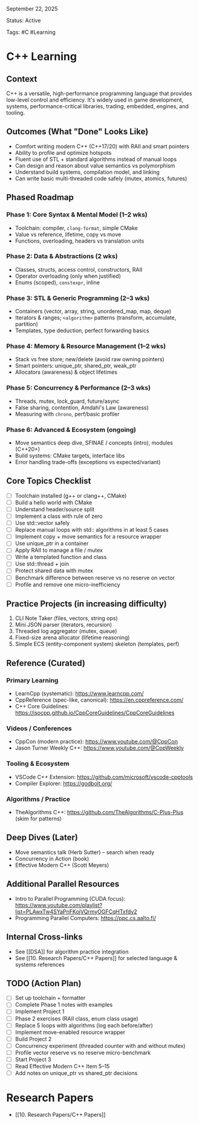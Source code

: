 September 22, 2025

Status: Active

Tags: #C  #Learning

# C++ Learning

## Context
C++ is a versatile, high-performance programming language that provides low-level control and efficiency. It's widely used in game development, systems, performance-critical libraries, trading, embedded, engines, and tooling.

## Outcomes (What "Done" Looks Like)
- Comfort writing modern C++ (C++17/20) with RAII and smart pointers
- Ability to profile and optimize hotspots
- Fluent use of STL + standard algorithms instead of manual loops
- Can design and reason about value semantics vs polymorphism
- Understand build systems, compilation model, and linking
- Can write basic multi-threaded code safely (mutex, atomics, futures)

## Phased Roadmap
### Phase 1: Core Syntax & Mental Model (1–2 wks)
- Toolchain: compiler, `clang-format`, simple CMake
- Value vs reference, lifetime, copy vs move
- Functions, overloading, headers vs translation units
### Phase 2: Data & Abstractions (2 wks)
- Classes, structs, access control, constructors, RAII
- Operator overloading (only when justified)
- Enums (scoped), `constexpr`, inline
### Phase 3: STL & Generic Programming (2–3 wks)
- Containers (vector, array, string, unordered_map, map, deque)
- Iterators & ranges; `<algorithm>` patterns (transform, accumulate, partition)
- Templates, type deduction, perfect forwarding basics
### Phase 4: Memory & Resource Management (1–2 wks)
- Stack vs free store; new/delete (avoid raw owning pointers)
- Smart pointers: unique_ptr, shared_ptr, weak_ptr
- Allocators (awareness) & object lifetimes
### Phase 5: Concurrency & Performance (2–3 wks)
- Threads, mutex, lock_guard, future/async
- False sharing, contention, Amdahl's Law (awareness)
- Measuring with `chrono`, perf/basic profiler
### Phase 6: Advanced & Ecosystem (ongoing)
- Move semantics deep dive, SFINAE / concepts (intro), modules (C++20+)
- Build systems: CMake targets, interface libs
- Error handling trade-offs (exceptions vs expected/variant)

## Core Topics Checklist
- [ ] Toolchain installed (g++ or clang++, CMake)
- [ ] Build a hello world with CMake
- [ ] Understand header/source split
- [ ] Implement a class with rule of zero
- [ ] Use std::vector safely
- [ ] Replace manual loops with std:: algorithms in at least 5 cases
- [ ] Implement copy + move semantics for a resource wrapper
- [ ] Use unique_ptr in a container
- [ ] Apply RAII to manage a file / mutex
- [ ] Write a templated function and class
- [ ] Use std::thread + join
- [ ] Protect shared data with mutex
- [ ] Benchmark difference between reserve vs no reserve on vector
- [ ] Profile and remove one micro-inefficiency

## Practice Projects (in increasing difficulty)
1. CLI Note Taker (files, vectors, string ops) 
2. Mini JSON parser (iterators, recursion)
3. Threaded log aggregator (mutex, queue)
4. Fixed-size arena allocator (lifetime reasoning)
5. Simple ECS (entity-component system) skeleton (templates, perf)

## Reference (Curated)
### Primary Learning
- LearnCpp (systematic): https://www.learncpp.com/
- CppReference (spec-like, canonical): https://en.cppreference.com/
- C++ Core Guidelines: https://isocpp.github.io/CppCoreGuidelines/CppCoreGuidelines
### Videos / Conferences
- CppCon (modern practice): https://www.youtube.com/@CppCon
- Jason Turner Weekly C++: https://www.youtube.com/@CppWeekly
### Tooling & Ecosystem
- VSCode C++ Extension: https://github.com/microsoft/vscode-cpptools
- Compiler Explorer: https://godbolt.org/
### Algorithms / Practice
- TheAlgorithms C++: https://github.com/TheAlgorithms/C-Plus-Plus (skim for patterns)

## Deep Dives (Later)
- Move semantics talk (Herb Sutter) – search when ready
- Concurrency in Action (book)
- Effective Modern C++ (Scott Meyers)

## Additional Parallel Resources
- Intro to Parallel Programming (CUDA focus): https://www.youtube.com/playlist?list=PLAwxTw4SYaPnFKojVQrmyOGFCqHTxfdv2
- Programming Parallel Computers: https://ppc.cs.aalto.fi/

## Internal Cross-links
- See [[DSA]] for algorithm practice integration
- See [[10. Research Papers/C++ Papers]] for selected language & systems references

## TODO (Action Plan)
- [ ] Set up toolchain + formatter
- [ ] Complete Phase 1 notes with examples
- [ ] Implement Project 1
- [ ] Phase 2 exercises (RAII class, enum class usage)
- [ ] Replace 5 loops with algorithms (log each before/after)
- [ ] Implement move-enabled resource wrapper
- [ ] Build Project 2
- [ ] Concurrency experiment (threaded counter with and without mutex)
- [ ] Profile vector reserve vs no reserve micro-benchmark
- [ ] Start Project 3
- [ ] Read Effective Modern C++ Item 5–15
- [ ] Add notes on unique_ptr vs shared_ptr decisions

# Research Papers
- [[10. Research Papers/C++ Papers]]